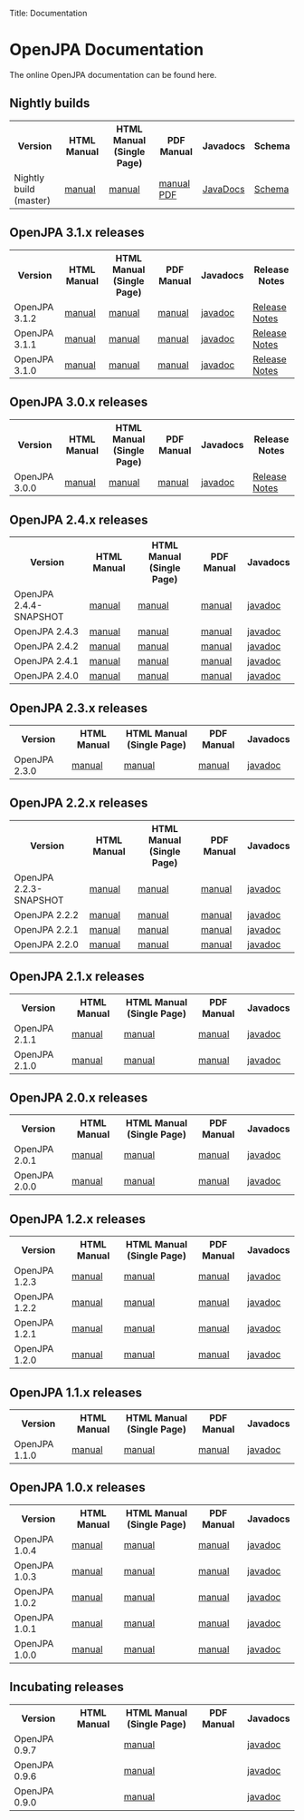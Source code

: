 Title: Documentation


<a name="Documentation-OpenJPADocumentation"></a>

# OpenJPA Documentation

The online OpenJPA documentation can be found here.

<a name="Documentation-Latest(3.1.3-SNAPSHOT)"></a>

## Nightly builds

<table>
<tr><th>Version</th><th> HTML Manual</th><th> HTML Manual (Single Page)</th><th>PDF Manual</th><th>Javadocs</th><th>Schema</th></tr>
<tr>
 <td class="border"> Nightly build (master)
 </td><td class="border"><a href="/builds/latest/docs/docbook/manual/main.html">manual</a>
 </td><td class="border"><a href="/builds/latest/docs/docbook/manual.html">manual</a>
 </td><td class="border"><a href="/builds/latest/docs/docbook/manual.pdf">manual PDF</a>
 </td><td class="border"><a href="/builds/latest/docs/javadoc/index.html">JavaDocs</a>
 </td><td class="border"><a href="/builds/latest/docs/schema/">Schema</a>
 </td></tr>
</table>

<a name="Documentation-OpenJPA3.0.xreleases"></a>

## OpenJPA 3.1.x releases

<table>
<tr><th>Version</th><th> HTML Manual</th><th> HTML Manual (Single Page)</th><th>PDF Manual</th><th>Javadocs</th><th>Release Notes</th></tr>
<tr><td class="border"> OpenJPA 3.1.2
 </td><td class="border"> <a href="/builds/3.1.2/apache-openjpa/docs/main.html">manual</a>
 </td><td class="border"> <a href="/builds/3.1.2/apache-openjpa/docs/manual.html">manual</a>
 </td><td class="border"> <a href="/builds/3.1.2/apache-openjpa/docs/manual.pdf">manual</a>
 </td><td class="border"> <a href="/builds/3.1.2/apidocs/index.html">javadoc</a>
 </td><td class="border"><A href="openjpa-3.1.x.html#changes-in-openjpa-312">Release Notes</A>
</td></tr>
<tr>
<tr><td class="border"> OpenJPA 3.1.1
 </td><td class="border"> <a href="/builds/3.1.1/apache-openjpa/docs/main.html">manual</a>
 </td><td class="border"> <a href="/builds/3.1.1/apache-openjpa/docs/manual.html">manual</a>
 </td><td class="border"> <a href="/builds/3.1.1/apache-openjpa/docs/manual.pdf">manual</a>
 </td><td class="border"> <a href="/builds/3.1.1/apidocs/index.html">javadoc</a>
 </td><td class="border"><A href="openjpa-3.1.x.html#changes-in-openjpa-311">Release Notes</A>
</td></tr>
<tr>
<tr><td class="border"> OpenJPA 3.1.0
 </td><td class="border"> <a href="/builds/3.1.0/apache-openjpa/docs/main.html">manual</a>
 </td><td class="border"> <a href="/builds/3.1.0/apache-openjpa/docs/manual.html">manual</a>
 </td><td class="border"> <a href="/builds/3.1.0/apache-openjpa/docs/manual.pdf">manual</a>
 </td><td class="border"> <a href="/builds/3.1.0/apidocs/index.html">javadoc</a>
 </td><td class="border"><A href="openjpa-3.1.x.html#changes-in-openjpa-310">Release Notes</A>
</td></tr>
<tr>
</table>

<a name="Documentation-OpenJPA3.0.xreleases"></a>

## OpenJPA 3.0.x releases

<table>
<tr><th> Version </th><th> HTML Manual </th><th> HTML Manual (Single Page) </th><th> PDF Manual </th><th>
Javadocs </th><th>Release Notes</th></tr>
<tr><td class="border"> OpenJPA 3.0.0
 </td><td class="border"> <a href="/builds/3.0.0/apache-openjpa/docs/main.html">manual</a>
 </td><td class="border"> <a href="/builds/3.0.0/apache-openjpa/docs/manual.html">manual</a>
 </td><td class="border"> <a href="/builds/3.0.0/apache-openjpa/docs/manual.pdf">manual</a>
 </td><td class="border"> <a href="/builds/3.0.0/apidocs/index.html">javadoc</a>
 </td><td class="border"> <A href="openjpa-3.0.x.html">Release Notes</A>
 </td></tr>
<tr>
</table>

<a name="Documentation-OpenJPA2.4.xreleases"></a>

## OpenJPA 2.4.x releases

<table>
<tr><th> Version </th><th> HTML Manual </th><th> HTML Manual (Single Page) </th><th> PDF Manual </th><th>
Javadocs </th></tr>
<tr><td class="border"> OpenJPA 2.4.4-SNAPSHOT
 </td><td class="border"> <a href="/builds/2.4.x/apache-openjpa/docs/main.html">manual</a>
 </td><td class="border"> <a href="/builds/2.4.x/apache-openjpa/docs/manual.html">manual</a>
 </td><td class="border"> <a href="/builds/2.4.x/apache-openjpa/docs/manual.pdf">manual</a>
 </td><td class="border"> <a href="/builds/2.4.x/apidocs/index.html">javadoc</a>
 </td></tr>
<tr><td class="border"> OpenJPA 2.4.3
 </td><td class="border"> <a href="/builds/2.4.3/apache-openjpa/docs/main.html">manual</a>
 </td><td class="border"> <a href="/builds/2.4.3/apache-openjpa/docs/manual.html">manual</a>
 </td><td class="border"> <a href="/builds/2.4.3/apache-openjpa/docs/manual.pdf">manual</a>
 </td><td class="border"> <a href="/builds/2.4.3/apidocs/index.html">javadoc</a>
 </td></tr>
<tr><td class="border"> OpenJPA 2.4.2
 </td><td class="border"> <a href="/builds/2.4.2/apache-openjpa/docs/main.html">manual</a>
 </td><td class="border"> <a href="/builds/2.4.2/apache-openjpa/docs/manual.html">manual</a>
 </td><td class="border"> <a href="/builds/2.4.2/apache-openjpa/docs/manual.pdf">manual</a>
 </td><td class="border"> <a href="/builds/2.4.2/apidocs/index.html">javadoc</a>
 </td></tr>
<tr><td class="border"> OpenJPA 2.4.1
 </td><td class="border"> <a href="/builds/2.4.1/apache-openjpa/docs/main.html">manual</a>
 </td><td class="border"> <a href="/builds/2.4.1/apache-openjpa/docs/manual.html">manual</a>
 </td><td class="border"> <a href="/builds/2.4.1/apache-openjpa/docs/manual.pdf">manual</a>
 </td><td class="border"> <a href="/builds/2.4.1/apidocs/index.html">javadoc</a>
 </td></tr>
<tr><td class="border"> OpenJPA 2.4.0
 </td><td class="border"> <a href="/builds/2.4.0/apache-openjpa/docs/main.html">manual</a>
 </td><td class="border"> <a href="/builds/2.4.0/apache-openjpa/docs/manual.html">manual</a>
 </td><td class="border"> <a href="/builds/2.4.0/apache-openjpa/docs/manual.pdf">manual</a>
 </td><td class="border"> <a href="/builds/2.4.0/apidocs/index.html">javadoc</a>
 </td></tr>
</table>

<a name="Documentation-OpenJPA2.3.xreleases"></a>

## OpenJPA 2.3.x releases

<table>
<tr><th> Version </th><th> HTML Manual </th><th> HTML Manual (Single Page) </th><th> PDF Manual </th><th>
Javadocs </th></tr>
<tr><td class="border"> OpenJPA 2.3.0
 </td><td class="border"> <a href="/builds/2.3.0/apache-openjpa/docs/main.html">manual</a>
 </td><td class="border"> <a href="/builds/2.3.0/apache-openjpa/docs/manual.html">manual</a>
 </td><td class="border"> <a href="/builds/2.3.0/apache-openjpa/docs/manual.pdf">manual</a>
 </td><td class="border"> <a href="/builds/2.3.0/apidocs/index.html">javadoc</a>
 </td></tr>
</table>

<a name="Documentation-OpenJPA2.2.xreleases"></a>

## OpenJPA 2.2.x releases

<!--
| Version | HTML Manual | HTML Manual (Single Page) | PDF Manual | Javadocs |
| ------- | ----------- | ------------------------- | ---------- | -------- |
| OpenJPA 2.2.1-SNAPSHOT | [manual](/builds/apache-openjpa-2.2.1-SNAPSHOT/docs/docbook/manual/main.html) | [manual](/builds/apache-openjpa-2.2.1-SNAPSHOT/docs/docbook/manual.html) | [manual](/builds/apache-openjpa-2.2.1-SNAPSHOT/docs/docbook/manual.pdf) | [javadoc](/builds/apache-openjpa-2.2.1-SNAPSHOT/docs/javadoc/index.html) |
| OpenJPA 2.2.0 | [manual](/builds/2.2.0/apache-openjpa/docs/main.html) | [manual](/builds/2.2.0/apache-openjpa/docs/manual.html) | [manual](/builds/2.2.0/apache-openjpa/docs/manual.pdf) | [javadoc](/builds/2.2.0/apidocs/index.html) |
-->

<table>
<tr><th> Version </th><th> HTML Manual </th><th> HTML Manual (Single Page) </th><th> PDF Manual </th><th>
Javadocs </th></tr>
<tr><td class="border"> OpenJPA 2.2.3-SNAPSHOT 
 </td><td class="border"> <a href="/builds/apache-openjpa-2.2.3-SNAPSHOT/docs/docbook/main.html">manual</a>
 </td><td class="border"> <a href="/builds/apache-openjpa-2.2.3-SNAPSHOT/docs/docbook/manual.html">manual</a>
 </td><td class="border"> <a href="/builds/apache-openjpa-2.2.3-SNAPSHOT/docs/docbook/manual.pdf">manual</a>
 </td><td class="border"> <a href="/builds/apache-openjpa-2.2.3-SNAPSHOT/docs/javadoc/index.html">javadoc</a>
 </td></tr>
<tr><td class="border"> OpenJPA 2.2.2
 </td><td class="border"> <a href="/builds/2.2.2/apache-openjpa/docs/main.html">manual</a>
 </td><td class="border"> <a href="/builds/2.2.2/apache-openjpa/docs/manual.html">manual</a>
 </td><td class="border"> <a href="/builds/2.2.2/apache-openjpa/docs/manual.pdf">manual</a>
 </td><td class="border"> <a href="/builds/2.2.2/apidocs/index.html">javadoc</a>
 </td></tr>
<tr><td class="border"> OpenJPA 2.2.1 
 </td><td class="border"> <a href="/builds/2.2.1/apache-openjpa/docs/main.html">manual</a>
 </td><td class="border"> <a href="/builds/2.2.1/apache-openjpa/docs/manual.html">manual</a>
 </td><td class="border"> <a href="/builds/2.2.1/apache-openjpa/docs/manual.pdf">manual</a>
 </td><td class="border"> <a href="/builds/2.2.1/apidocs/index.html">javadoc</a>
 </td></tr>
<tr><td class="border"> OpenJPA 2.2.0 
 </td><td class="border"> <a href="/builds/2.2.0/apache-openjpa/docs/main.html">manual</a>
 </td><td class="border"> <a href="/builds/2.2.0/apache-openjpa/docs/manual.html">manual</a>
 </td><td class="border"> <a href="/builds/2.2.0/apache-openjpa/docs/manual.pdf">manual</a>
 </td><td class="border"> <a href="/builds/2.2.0/apidocs/index.html">javadoc</a>
 </td></tr>
</table>


<a name="Documentation-OpenJPA2.1.xreleases"></a>

## OpenJPA 2.1.x releases

<table>
<tr><th> Version </th><th> HTML Manual </th><th> HTML Manual (Single Page) </th><th> PDF Manual </th><th>
Javadocs </th></tr>
<tr><td class="border"> OpenJPA 2.1.1
 </td><td class="border"> <a href="/builds/2.1.1/apache-openjpa/docs/main.html">manual</a>
 </td><td class="border"> <a href="/builds/2.1.1/apache-openjpa/docs/manual.html">manual</a>
 </td><td class="border"> <a href="/builds/2.1.1/apache-openjpa/docs/manual.pdf">manual</a>
 </td><td class="border"> <a href="/builds/2.1.1/apidocs/index.html">javadoc</a>
 </td></tr>
<tr><td class="border"> OpenJPA 2.1.0 
 </td><td class="border"> <a href="/builds/2.1.0/apache-openjpa-2.1.0/docs/manual/main.html">manual</a>
 </td><td class="border"> <a href="/builds/2.1.0/apache-openjpa-2.1.0/docs/manual/manual.html">manual</a>
 </td><td class="border"> <a href="/builds/2.1.0/apache-openjpa-2.1.0/docs/manual/manual.pdf">manual</a>
 </td><td class="border"> <a href="/builds/2.1.0/apache-openjpa-2.1.0/docs/javadoc/index.html">javadoc</a>
 </td></tr>
</table>

<a name="Documentation-OpenJPA2.0.xreleases"></a>

## OpenJPA 2.0.x releases

<table>
<tr><th> Version </th><th> HTML Manual </th><th> HTML Manual (Single Page) </th><th> PDF Manual </th><th>
Javadocs </th></tr>
<tr><td class="border"> OpenJPA 2.0.1
 </td><td class="border"> <a href="/builds/2.0.1/apache-openjpa-2.0.1/docs/manual/main.html">manual</a>
 </td><td class="border"> <a href="/builds/2.0.1/apache-openjpa-2.0.1/docs/manual/manual.html">manual</a>
 </td><td class="border"> <a href="/builds/2.0.1/apache-openjpa-2.0.1/docs/manual/manual.pdf">manual</a>
 </td><td class="border"> <a href="/builds/2.0.1/apache-openjpa-2.0.1/docs/javadoc/index.html">javadoc</a>
 </td></tr>
<tr><td class="border"> OpenJPA 2.0.0 
 </td><td class="border"> <a href="/builds/2.0.0/apache-openjpa-2.0.0/docs/manual/main.html">manual</a>
 </td><td class="border"> <a href="/builds/2.0.0/apache-openjpa-2.0.0/docs/manual/manual.html">manual</a>
 </td><td class="border"> <a href="/builds/2.0.0/apache-openjpa-2.0.0/docs/manual/manual.pdf">manual</a>
 </td><td class="border"> <a href="/builds/2.0.0/apache-openjpa-2.0.0/docs/javadoc/index.html">javadoc</a>
 </td></tr>
</table>


<a name="Documentation-OpenJPA1.2.xreleases"></a>

## OpenJPA 1.2.x releases

<table>
<tr><th> Version </th><th> HTML Manual </th><th> HTML Manual (Single Page) </th><th> PDF Manual </th><th>
Javadocs </th></tr>
<tr><td class="border"> OpenJPA 1.2.3
 </td><td class="border"> <a href="/builds/1.2.3/apache-openjpa/docs/index.html">manual</a>
 </td><td class="border"> <a href="/builds/1.2.3/apache-openjpa/docs/manual.html">manual</a>
 </td><td class="border"> <a href="/builds/1.2.3/apache-openjpa/docs/manual.pdf">manual</a>
 </td><td class="border"> <a href="/builds/1.2.3/apidocs/index.html">javadoc</a>
 </td></tr>
<tr><td class="border"> OpenJPA 1.2.2 
 </td><td class="border"> <a href="/builds/1.2.2/apache-openjpa-1.2.2/docs/manual/index.html">manual</a>
 </td><td class="border"> <a href="/builds/1.2.2/apache-openjpa-1.2.2/docs/manual/manual.html">manual</a> 
 </td><td class="border"> <a href="/builds/1.2.2/apache-openjpa-1.2.2/docs/manual/manual.pdf">manual</a> 
 </td><td class="border"> <a href="/builds/1.2.2/apache-openjpa-1.2.2/docs/javadoc/index.html">javadoc</a>
 </td></tr>
<tr><td class="border"> OpenJPA 1.2.1 
 </td><td class="border"> <a href="/builds/1.2.1/apache-openjpa-1.2.1/docs/manual/index.html">manual</a>
 </td><td class="border"> <a href="/builds/1.2.1/apache-openjpa-1.2.1/docs/manual/manual.html">manual</a>
 </td><td class="border"> <a href="/builds/1.2.1/apache-openjpa-1.2.1/docs/manual/manual.pdf">manual</a>
 </td><td class="border"> <a href="/builds/1.2.1/apache-openjpa-1.2.1/docs/javadoc/index.html">javadoc</a>
 </td></tr>
<tr><td class="border"> OpenJPA 1.2.0 
 </td><td class="border"> <a href="/builds/1.2.0/apache-openjpa-1.2.0/docs/manual/index.html">manual</a> 
 </td><td class="border"> <a href="/builds/1.2.0/apache-openjpa-1.2.0/docs/manual/manual.html">manual</a>
 </td><td class="border"> <a href="/builds/1.2.0/apache-openjpa-1.2.0/docs/manual/manual.pdf">manual</a>
 </td><td class="border"> <a href="/builds/1.2.0/apache-openjpa-1.2.0/docs/javadoc/index.html">javadoc</a> 
 </td></tr>
</table>

<a name="Documentation-OpenJPA1.1.xreleases"></a>

## OpenJPA 1.1.x releases

<table>
<tr><th> Version </th><th> HTML Manual </th><th> HTML Manual (Single Page) </th><th> PDF Manual </th><th>
Javadocs </th></tr>
<tr><td class="border"> OpenJPA 1.1.0 
 </td><td class="border"> <a href="/builds/1.1.0/apache-openjpa-1.1.0/docs/manual/index.html">manual</a>
 </td><td class="border"> <a href="/builds/1.1.0/apache-openjpa-1.1.0/docs/manual/manual.html">manual</a>
 </td><td class="border"> <a href="/builds/1.1.0/apache-openjpa-1.1.0/docs/manual/manual.pdf">manual</a>
 </td><td class="border"> <a href="/builds/1.1.0/apache-openjpa-1.1.0/docs/javadoc/index.html">javadoc</a>
 </td></tr>
</table>

<a name="Documentation-OpenJPA1.0.xreleases"></a>

## OpenJPA 1.0.x releases

<table>
<tr><th> Version </th><th> HTML Manual </th><th> HTML Manual (Single Page) </th><th> PDF Manual </th><th>
Javadocs </th></tr>
<tr><td class="border"> OpenJPA 1.0.4
 </td><td class="border"> <a href="/builds/1.0.4/apache-openjpa-1.0.4/docs/manual/index.html">manual</a>
 </td><td class="border"> <a href="/builds/1.0.4/apache-openjpa-1.0.4/docs/manual/manual.html">manual</a>
 </td><td class="border"> <a href="/builds/1.0.4/apache-openjpa-1.0.4/docs/manual/manual.pdf">manual</a>
 </td><td class="border"> <a href="/builds/1.0.4/apache-openjpa-1.0.4/docs/javadoc/index.html">javadoc</a>
 </td></tr>
<tr><td class="border"> OpenJPA 1.0.3 
 </td><td class="border"> <a href="/builds/1.0.3/apache-openjpa-1.0.3/docs/manual/index.html">manual</a>
 </td><td class="border"> <a href="/builds/1.0.3/apache-openjpa-1.0.3/docs/manual/manual.html">manual</a>
 </td><td class="border"> <a href="/builds/1.0.3/apache-openjpa-1.0.3/docs/manual/manual.pdf">manual</a>
 </td><td class="border"> <a href="/builds/1.0.3/apache-openjpa-1.0.3/docs/javadoc/index.html">javadoc</a> 
 </td></tr>
<tr><td class="border"> OpenJPA 1.0.2 
 </td><td class="border"> <a href="/builds/1.0.2/apache-openjpa-1.0.2/docs/manual/index.html">manual</a>
 </td><td class="border"> <a href="/builds/1.0.2/apache-openjpa-1.0.2/docs/manual/manual.html">manual</a>
 </td><td class="border"> <a href="/builds/1.0.2/apache-openjpa-1.0.2/docs/manual/manual.pdf">manual</a>
 </td><td class="border"> <a href="/builds/1.0.2/apache-openjpa-1.0.2/docs/javadoc/index.html">javadoc</a>
 </td></tr>
<tr><td class="border"> OpenJPA 1.0.1 
 </td><td class="border"> <a href="/builds/1.0.1/apache-openjpa-1.0.1/docs/manual/index.html">manual</a>
 </td><td class="border"> <a href="/builds/1.0.1/apache-openjpa-1.0.1/docs/manual/manual.html">manual</a>
 </td><td class="border"> <a href="/builds/1.0.1/apache-openjpa-1.0.1/docs/manual/manual.pdf">manual</a>
 </td><td class="border"> <a href="/builds/1.0.1/apache-openjpa-1.0.1/docs/javadoc/index.html">javadoc</a>
 </td></tr>
<tr><td class="border"> OpenJPA 1.0.0 
 </td><td class="border"> <a href="/builds/1.0.0/apache-openjpa-1.0.0/docs/manual/index.html">manual</a>
 </td><td class="border"> <a href="/builds/1.0.0/apache-openjpa-1.0.0/docs/manual/manual.html">manual</a>
 </td><td class="border"> <a href="/builds/1.0.0/apache-openjpa-1.0.0/docs/manual/manual.pdf">manual</a>
 </td><td class="border"> <a href="/builds/1.0.0/apache-openjpa-1.0.0/docs/javadoc/index.html">javadoc</a>
 </td></tr>
</table>

<a name="Documentation-Incubatingreleases"></a>

## Incubating releases

<table>
<tr><th> Version </th><th> HTML Manual </th><th> HTML Manual (Single Page) </th><th> PDF Manual </th><th>
Javadocs </th></tr>
<tr><td class="border"> OpenJPA 0.9.7 
 </td><td class="border"> </td><td class="border"> <a href="/docs/openjpa-0.9.7-incubating/manual/manual.html">manual</a>
 </td><td class="border"> </td><td class="border"> <a href="/docs/openjpa-0.9.7-incubating/javadoc/index.html">javadoc</a>
 </td></tr>
<tr><td class="border"> OpenJPA 0.9.6 
 </td><td class="border"> </td><td class="border"> <a href="/docs/openjpa-0.9.6-incubating/manual/manual.html">manual</a>
 </td><td class="border"> </td><td class="border"> <a href="/docs/openjpa-0.9.6-incubating/javadoc/index.html">javadoc</a>
 </td></tr>
<tr><td class="border"> OpenJPA 0.9.0 
 </td><td class="border"> </td><td class="border"> <a href="/docs/openjpa-0.9.0-incubating/manual/manual.html">manual</a>
 </td><td class="border"> </td><td class="border"> <a href="/docs/openjpa-0.9.0-incubating/javadoc/index.html">javadoc</a>
 </td></tr>
